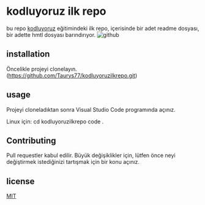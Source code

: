 # kodluyoruz ilk repo
bu repo [kodluyoruz](https://kodluyoruz.org/) eğitimindeki ilk repo, içerisinde bir adet readme dosyası, bir adette hmtl dosyası barındırıyor.
![github](https://user-images.githubusercontent.com/108814949/191523714-c3599a4f-fa9d-4fe9-bec6-8ca4b0030564.png)
## installation
Öncelikle projeyi clonelayın. (https://github.com/Taurys77/kodluyoruzilkrepo.git)
## usage
Projeyi cloneladıktan sonra Visual Studio Code programında açınız.

Linux için:
cd kodluyoruzilkrepo
code .
## Contributing
Pull requestler kabul edilir. Büyük değişiklikler için, lütfen önce neyi değiştirmek istediğinizi tartışmak için bir konu açınız.
## license
[MIT](https://choosealicense.com/licenses/mit/)
